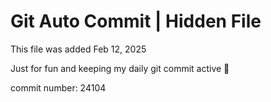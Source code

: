 # Git Auto Commit | Hidden File

This file was added Feb 12, 2025

Just for fun and keeping my daily git commit active 🤪

commit number: 24104
